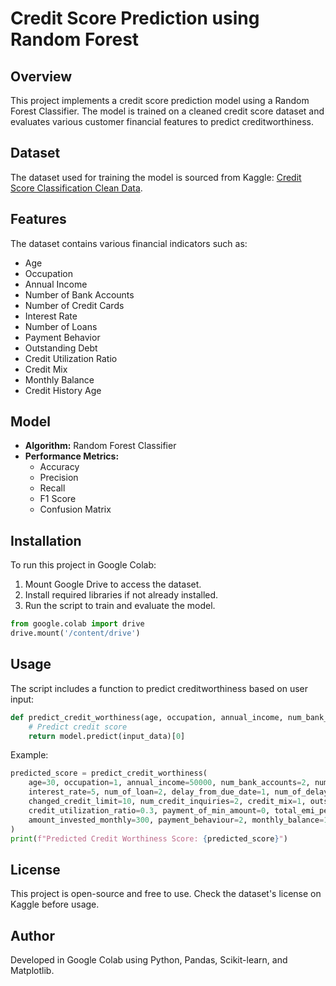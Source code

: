 # Credit Score Prediction using Random Forest

## Overview
This project implements a credit score prediction model using a Random Forest Classifier. The model is trained on a cleaned credit score dataset and evaluates various customer financial features to predict creditworthiness.

## Dataset
The dataset used for training the model is sourced from Kaggle: [Credit Score Classification Clean Data](https://www.kaggle.com/datasets/eneskosar19/credit-score-classification-clean-data).

## Features
The dataset contains various financial indicators such as:
- Age
- Occupation
- Annual Income
- Number of Bank Accounts
- Number of Credit Cards
- Interest Rate
- Number of Loans
- Payment Behavior
- Outstanding Debt
- Credit Utilization Ratio
- Credit Mix
- Monthly Balance
- Credit History Age

## Model
- **Algorithm:** Random Forest Classifier
- **Performance Metrics:**
  - Accuracy
  - Precision
  - Recall
  - F1 Score
  - Confusion Matrix

## Installation
To run this project in Google Colab:
1. Mount Google Drive to access the dataset.
2. Install required libraries if not already installed.
3. Run the script to train and evaluate the model.

```python
from google.colab import drive
drive.mount('/content/drive')
```

## Usage
The script includes a function to predict creditworthiness based on user input:
```python
def predict_credit_worthiness(age, occupation, annual_income, num_bank_accounts, ...):
    # Predict credit score
    return model.predict(input_data)[0]
```

Example:
```python
predicted_score = predict_credit_worthiness(
    age=30, occupation=1, annual_income=50000, num_bank_accounts=2, num_credit_card=3,
    interest_rate=5, num_of_loan=2, delay_from_due_date=1, num_of_delayed_payment=0,
    changed_credit_limit=10, num_credit_inquiries=2, credit_mix=1, outstanding_debt=10000,
    credit_utilization_ratio=0.3, payment_of_min_amount=0, total_emi_per_month=200,
    amount_invested_monthly=300, payment_behaviour=2, monthly_balance=1000, credit_history_age_months=120
)
print(f"Predicted Credit Worthiness Score: {predicted_score}")
```

## License
This project is open-source and free to use. Check the dataset's license on Kaggle before usage.

## Author
Developed in Google Colab using Python, Pandas, Scikit-learn, and Matplotlib.
